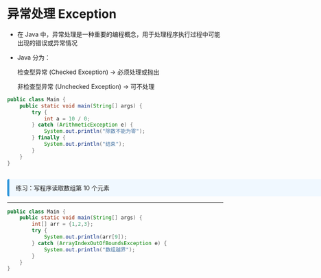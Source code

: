 
# 异常处理 Exception

- 在 Java 中，异常处理是一种重要的编程概念，用于处理程序执行过程中可能出现的错误或异常情况

- Java 分为：

  检查型异常 (Checked Exception) → 必须处理或抛出

  非检查型异常 (Unchecked Exception) → 可不处理

```java
public class Main {
    public static void main(String[] args) {
        try {
            int a = 10 / 0;
        } catch (ArithmeticException e) {
            System.out.println("除数不能为零");
        } finally {
            System.out.println("结束");
        }
    }
}

```

<div v-click style="margin-top: 15px; border-left: 5px solid #3498db; background: #f0f8ff; padding: 10px 15px; border-radius: 4px; display: inline-block;width: 800px;">
练习：写程序读取数组第 10 个元素
</div>

---

```java
public class Main {
    public static void main(String[] args) {
        int[] arr = {1,2,3};
        try {
            System.out.println(arr[9]);
        } catch (ArrayIndexOutOfBoundsException e) {
            System.out.println("数组越界");
        }
    }
}
```